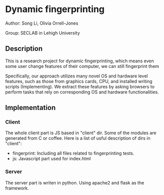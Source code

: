 # Dynamic fingerprinting
Author: Song Li, Olivia Orrell-Jones

Group: SECLAB in Lehigh University

## Description
This is a research project for dynamic fingerprinting, which means even some user change features of their computer, we can still fingerprint them

Specifically, our approach utilizes many novel OS and hardware level features, such as those from graphics cards, CPU, and installed writing scripts (Implementing). We extract these features by asking browsers to perform tasks that rely on corresponding OS and hardware functionalities.
## Implementation
### Client
The whole client part is JS based in "client" dir. Some of the modules are generated from C or coffee.
Here is a list of usful description of dirs in "client":
- fingerprint: Including all files related to fingerprinting tests.
- js: Javascript part used for index.html

### Server

The server part is writen in python. Using apache2 and flask as the framework. 
